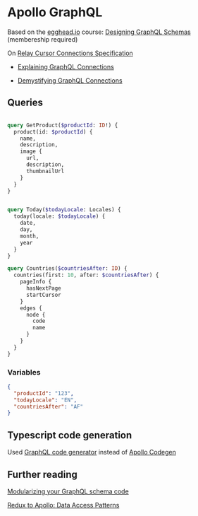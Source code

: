 # Apollo GraphQL

Based on the [egghead.io](https://egghead.io) course: [Designing GraphQL Schemas](https://egghead.io/courses/designing-graphql-schemas-99db) (membereship required)

On [Relay Cursor Connections Specification](https://facebook.github.io/relay/graphql/connections.htm)

- [Explaining GraphQL Connections](https://www.apollographql.com/blog/graphql/explaining-graphql-connections)

- [Demystifying GraphQL Connections](https://andrewingram.net/posts/demystifying-graphql-connections/)

## Queries

```graphql

query GetProduct($productId: ID!) {
  product(id: $productId) {
    name,
    description,
    image {
      url,
      description,
      thumbnailUrl
    }
  }
}


query Today($todayLocale: Locales) {
  today(locale: $todayLocale) {
    date,
    day,
    month,
    year
  }
}

query Countries($countriesAfter: ID) {
  countries(first: 10, after: $countriesAfter) {
    pageInfo {
      hasNextPage
      startCursor
    }
    edges {
      node {
        code
        name
      }
    }
  }
}

```

### Variables

```json
{
  "productId": "123",
  "todayLocale": "EN",
  "countriesAfter": "AF"
}
```

## Typescript code generation

Used [GraphQL code generator](https://www.graphql-code-generator.com) instead of [Apollo Codegen](https://www.apollographql.com/blog/tooling/apollo-codegen/typescript-graphql-code-generator-generate-graphql-types)

## Further reading

[Modularizing your GraphQL schema code](https://www.apollographql.com/blog/backend/schema-design/modularizing-your-graphql-schema-code)

[Redux to Apollo: Data Access Patterns](https://www.nerdwallet.com/blog/engineering/redux-to-apollo-data-access-patterns)

